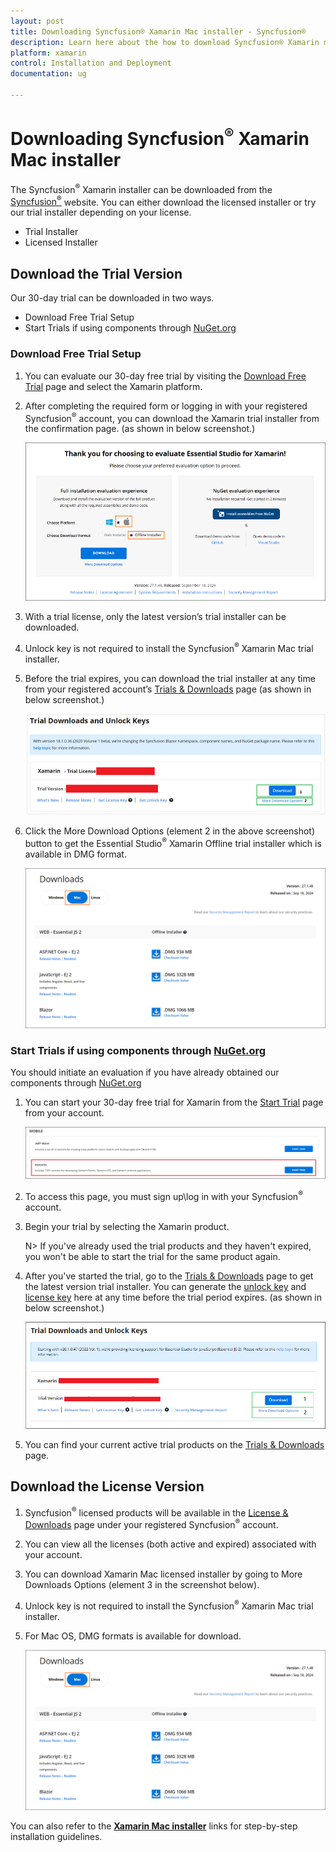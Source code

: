 ```yaml
---
layout: post
title: Downloading Syncfusion® Xamarin Mac installer - Syncfusion®
description: Learn here about the how to download Syncfusion® Xamarin mac installer packages from syncfusion® website.
platform: xamarin
control: Installation and Deployment
documentation: ug

---
```


# Downloading Syncfusion<sup>®</sup> Xamarin Mac installer

The Syncfusion<sup>®</sup> Xamarin installer can be downloaded from the [Syncfusion<sup>®</sup>](https://www.syncfusion.com/xamarin-ui-controls) website. You can either download the licensed installer or try our trial installer depending on your license. 

   -	Trial Installer
   -	Licensed Installer


## Download the Trial Version

Our 30-day trial can be downloaded in two ways.

   * Download Free Trial Setup
   * Start Trials if using components through [NuGet.org](https://www.nuget.org/packages?q=syncfusion)


### Download Free Trial Setup

1. You can evaluate our 30-day free trial by visiting the [Download Free Trial](https://www.syncfusion.com/downloads) page and select the Xamarin platform.
2. After completing the required form or logging in with your registered Syncfusion<sup>®</sup> account, you can download the Xamarin trial installer from the confirmation page. (as shown in below screenshot.) 
   
   ![Trial and downloads of Syncfusion<sup>®</sup> Essential Studio<sup>®</sup>](images/trial-confirmation.png)
   
3. With a trial license, only the latest version’s trial installer can be downloaded.
4. Unlock key is not required to install the Syncfusion<sup>®</sup> Xamarin Mac trial installer.
5. Before the trial expires, you can download the trial installer at any time from your registered account’s [Trials & Downloads](https://www.syncfusion.com/account/manage-trials/downloads) page (as shown in below screenshot.)

   ![Trial and downloads of Syncfusion<sup>®</sup> Essential Studio<sup>®</sup>](images/trial-download.png)

6. Click the More Download Options (element 2 in the above screenshot) button to get the Essential Studio<sup>®</sup> Xamarin Offline trial installer which is available in DMG format.

   ![License and downloads of Syncfusion<sup>®</sup> Essential Studio<sup>®</sup>](images/Mac_Download.png)
   
### Start Trials if using components through [NuGet.org](https://www.nuget.org/packages?q=syncfusion)

You should initiate an evaluation if you have already obtained our components through [NuGet.org](https://www.nuget.org/packages?q=syncfusion)

1. You can start your 30-day free trial for Xamarin from the [Start Trial](https://www.syncfusion.com/account/manage-trials/start-trials) page from your account.
   
   ![Trial and downloads of Syncfusion<sup>®</sup> Essential Studio<sup>®</sup>](images/start-trial-download.png)
   
2. To access this page, you must sign up\log in with your Syncfusion<sup>®</sup> account.
3. Begin your trial by selecting the Xamarin product. 

   N> If you've already used the trial products and they haven't expired, you won't be able to start the trial for the same product again.

4. After you've started the trial, go to the [Trials & Downloads](https://www.syncfusion.com/account/manage-trials/downloads) page to get the latest version trial installer. You can generate the [unlock key](https://support.syncfusion.com/kb/article/7053/how-to-generate-unlock-key-for-essentials-studio-products) and [license key](https://help.syncfusion.com/xamarin/licensing/how-to-generate) here at any time before the trial period expires. (as shown in below screenshot.)

   ![License and downloads of Syncfusion<sup>®</sup> Essential Studio<sup>®</sup>](images/start-trial-download-installer.png)

5. You can find your current active trial products on the [Trials & Downloads](https://www.syncfusion.com/account/manage-trials/downloads) page.
   

## Download the License Version

1. Syncfusion<sup>®</sup> licensed products will be available in the [License & Downloads](https://www.syncfusion.com/account/downloads) page under your registered Syncfusion<sup>®</sup> account.
2. You can view all the licenses (both active and expired) associated with your account.
3. You can download Xamarin Mac licensed installer by going to More Downloads Options (element 3 in the screenshot below).
4. Unlock key is not required to install the Syncfusion<sup>®</sup> Xamarin Mac trial installer.
5. For Mac OS, DMG formats is available for download.

   ![License and downloads of Syncfusion<sup>®</sup> Essential Studio<sup>®</sup>](images/Mac_Download.png)
	
	
You can also refer to the [**Xamarin Mac installer**](https://help.syncfusion.com/xamarin/installation/mac-installer/how-to-install) links for step-by-step installation guidelines.	